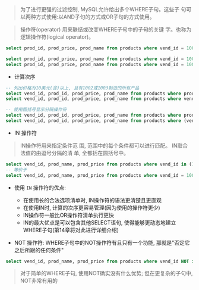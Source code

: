 
> 为了进行更强的过滤控制, MySQL允许给出多个WHERE子句。这些子 句可以两种方式使用:以AND子句的方式或OR子句的方式使用。

> 操作符(operator) 用来联结或改变WHERE子句中的子句的关键 字。也称为逻辑操作符(logical operator)。

```sql
select prod_id, prod_price, prod_name from products where vend_id = 1003 and prod_price <= 10;

select prod_id, prod_price, prod_name from products where vend_id = 1002 and vend_id = 1003;
select prod_id, prod_price, prod_name from products where vend_id = 1002 or vend_id = 1003;

```

+ 计算次序

```sql
-- 列出价格为10美元(含)以上, 且有1002或1003制造的所有产品
select vend_id, prod_id, prod_price, prod_name from products where prod_price >= 10 and vend_id = 1002 or vend_id = 1003;
select vend_id, prod_id, prod_price, prod_name from products where vend_id = 1002 or vend_id = 1003 and  prod_price >= 10;

-- 使用圆括号显示分隔操作符
select vend_id, prod_id, prod_price, prod_name from products where prod_price >= 10 and (vend_id = 1002 or vend_id = 1003);
select vend_id, prod_id, prod_price, prod_name from products where (vend_id = 1002 or vend_id = 1003) and  prod_price >= 10;


```

+ IN 操作符

> IN操作符用来指定条件范 围, 范围中的每个条件都可以进行匹配。
> IN取合法值的由逗号分隔的清 单, 全都括在圆括号中。

```sql
select vend_id, prod_name, prod_price from products where vend_id in (1002, 1003) order by prod_name;
-- 等价于
select vend_id, prod_name, prod_price from products where vend_id = 1002 or vend_id = 1003 order by prod_name;


```

+ 使用 `IN` 操作符的优点:
    + 在使用长的合法选项清单时, IN操作符的语法更清楚且更直观
    + 在使用IN时, 计算的次序更容易管理(因为使用的操作符更少)
    + IN操作符一般比OR操作符清单执行更快
    + IN的最大优点是可以包含其他SELECT语句, 使得能够更动态地建立WHERE子句(第14章将对此进行详细介绍)

+ NOT 操作符: WHERE子句中的NOT操作符有且只有一个功能, 那就是"否定它之后所跟的任何条件"

```sql
select vend_id, prod_name, prod_price from products where vend_id NOT in (1002, 1003) order by prod_name;

```

> 对于简单的WHERE子句, 使用NOT确实没有什么优势; 但在更复杂的子句中, NOT非常有用的





